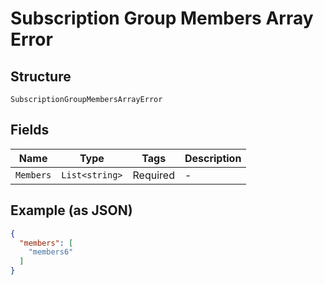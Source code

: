 
# Subscription Group Members Array Error

## Structure

`SubscriptionGroupMembersArrayError`

## Fields

| Name | Type | Tags | Description |
|  --- | --- | --- | --- |
| `Members` | `List<string>` | Required | - |

## Example (as JSON)

```json
{
  "members": [
    "members6"
  ]
}
```

